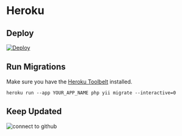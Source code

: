 # Heroku

## Deploy

[![Deploy](https://www.herokucdn.com/deploy/button.svg)](https://heroku.com/deploy?template=https://github.com/mr-php/timesheet/tree/master)

## Run Migrations

Make sure you have the [Heroku Toolbelt](https://toolbelt.heroku.com) installed.

```
heroku run --app YOUR_APP_NAME php yii migrate --interactive=0
```

## Keep Updated

![connect to github](https://cloud.githubusercontent.com/assets/51875/25990041/77a47dc2-373d-11e7-8ecc-e35b95a576f0.png)
